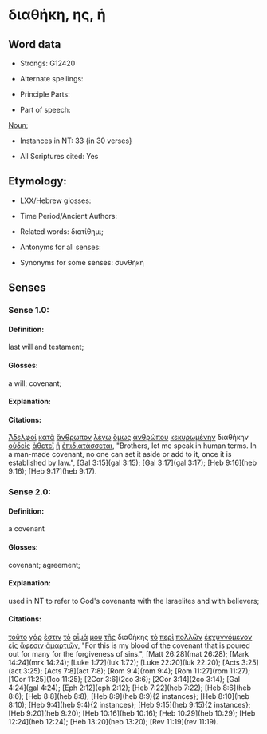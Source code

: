 # διαθήκη, ης, ἡ

<!-- Status: S2=NeedsFinalCheck -->
<!-- Lexica used for edits: BDAG, FFM, LN, A-S -->

## Word data

* Strongs: G12420

* Alternate spellings:

* Principle Parts: 

* Part of speech: 

[Noun](http://ugg.readthedocs.io/en/latest/noun.html); 

* Instances in NT: 33 {in 30 verses}

* All Scriptures cited: Yes

## Etymology: 

* LXX/Hebrew glosses: 

* Time Period/Ancient Authors: 

* Related words:   διατίθημι; 

* Antonyms for all senses:

* Synonyms for some senses: συνθήκη

## Senses 

### Sense 1.0:

#### Definition: 

last will and testament;

#### Glosses:

a will; covenant;

#### Explanation:

#### Citations:

[Ἀδελφοί](../G00800/01.md) [κατὰ](../G25960/01.md) [ἄνθρωπον](../G04440/01.md) [λέγω](../G30040/01.md) [ὅμως](../G36760/01.md) [ἀνθρώπου](../G04440/01.md) [κεκυρωμένην](../G29640/01.md) διαθήκην [οὐδεὶς](../G37620/01.md) [ἀθετεῖ](../G01140/01.md) [ἢ](../G22280/01.md) [ἐπιδιατάσσεται](../G19280/01.md), 
"Brothers, let me speak in human terms. In a man-made covenant, no one can set it aside or add to it, once it is established by law.", 
[Gal 3:15](gal 3:15);  [Gal 3:17](gal 3:17);  [Heb 9:16](heb 9:16);  [Heb 9:17](heb 9:17). 

### Sense 2.0:

#### Definition: 

a covenant 

#### Glosses:

covenant; agreement;

#### Explanation:

used in NT to refer to God's covenants with the Israelites and with believers;

#### Citations:

[τοῦτο](../G37780/01.md) [γάρ](../G10630/01.md) [ἐστιν](../G99999/01.md) [τὸ](../G35880/01.md) [αἷμά](../G01290/01.md) [μου](../G14730/01.md) [τῆς](../G35880/01.md) διαθήκης [τὸ](../G35880/01.md) [περὶ](../G40120/01.md) [πολλῶν](../G41830/01.md) [ἐκχυννόμενον](../G16320/01.md) [εἰς](../G15190/01.md) [ἄφεσιν](../G08590/01.md) [ἁμαρτιῶν](../G02660/01.md), 
"For this is my blood of the covenant that is poured out for many for the forgiveness of sins.", 
[Matt 26:28](mat 26:28);  [Mark 14:24](mrk 14:24);  [Luke 1:72](luk 1:72);  [Luke 22:20](luk 22:20);  [Acts 3:25](act 3:25);  [Acts 7:8](act 7:8);  [Rom 9:4](rom 9:4);  [Rom 11:27](rom 11:27);  [1Cor 11:25](1co 11:25);  [2Cor 3:6](2co 3:6);  [2Cor 3:14](2co 3:14);  [Gal 4:24](gal 4:24);  [Eph 2:12](eph 2:12);  [Heb 7:22](heb 7:22);  [Heb 8:6](heb 8:6);  [Heb 8:8](heb 8:8);  [Heb 8:9](heb 8:9){2 instances};  [Heb 8:10](heb 8:10);  [Heb 9:4](heb 9:4){2 instances};  [Heb 9:15](heb 9:15){2 instances};  [Heb 9:20](heb 9:20);  [Heb 10:16](heb 10:16);  [Heb 10:29](heb 10:29);  [Heb 12:24](heb 12:24);  [Heb 13:20](heb 13:20);  [Rev 11:19](rev 11:19).  
